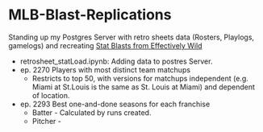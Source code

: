 # MLB-Blast-Replications

Standing up my Postgres Server with retro sheets data (Rosters, Playlogs, gamelogs) and recreating [Stat Blasts from Effectively Wild](https://effectivelywild.fandom.com/wiki/Stat_Blast#2019)

- retrosheet_statLoad.ipynb: Adding data to postres Server.
- ep. 2270 Players with most distinct team matchups
    - Restricts to top 50, with versions for matchups independent (e.g. Miami at St.Louis is the same as St. Louis at Miami) and dependent of location.
- ep. 2293 Best one-and-done seasons for each franchise
    - Batter - Calculated by runs created.
    - Pitcher - 
